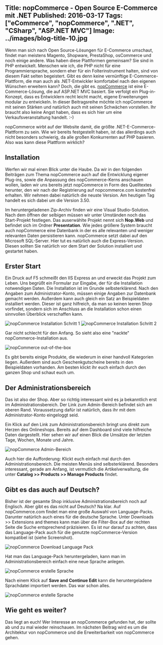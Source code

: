 Title: nopCommerce - Open Source E-Commerce mit .NET
Published: 2016-03-17
Tags: ["eCommerce", "nopCommerce", ".NET", "CSharp", "ASP.NET MVC"]
Image: ../images/blog-title-10.jpg
---
Wenn man sich nach Open Source-Lösungen für E-Commerce umschaut, findet man meistens Magento, Shopware, PrestaShop, 
osCommerce und noch einige andere. Was haben diese Plattformen gemeinsam? Sie sind in PHP entwickelt. 
Menschen wie ich, die PHP nicht für eine Programmiersprache, sondern eher für ein Folterinstrument halten, sind von diesem 
Fakt selten begeistert. Gibt es denn keine vernünftige E-Commerce-Plattform, die man auch als .NET-Entwickler komfortabel 
nach den eigenen Wünschen erweitern kann?  Doch, die gibt es. [nopCommerce](http://www.nopcommerce.com/) ist eine 
E-Commerce-Lösung, die auf ASP.NET MVC basiert. Sie verfolgt ein Plug-in-Konzept, dass es Entwicklern recht leicht macht, 
eigene Erweiterungen modular zu entwickeln. In dieser Beitragsreihe möchte ich nopCommerce mit seinen Stärken und natürlich 
auch mit seinen Schwächen vorstellen. Ihr braucht also keine Angst haben, dass es sich hier um eine 
Verkaufsveranstaltung handelt. :-)

nopCommerce wirbt auf der Website damit, die größte .NET-E-Commerce-Plattform zu sein. Wie wir bereits festgestellt haben, 
ist das allerdings auch nicht besonders schwierig, da alle großen Konkurrenten auf PHP basieren.
Also was kann diese Plattform wirklich?<!-- Read More -->

## Installation
Werfen wir mal einen Blick unter die Haube. Da wir in den folgenden Beiträgen zum Thema nopCommerce auch auf die Entwicklung 
eigener Plug-ins, sowie die Anpassung des nopCommerce-Kerns anschauen wollen, laden wir uns bereits jetzt nopCommerce in 
Form des Quelltextes herunter, den wir nach der Registrierung auf nopcommerce.com kostenfrei erhalten. Wir nehmen dabei 
natürlich die neuste Version. Am heutigen Tag handelt es sich dabei um die Version 3.50.

Im heruntergeladenen Zip-Archiv finden wir eine Visual Studio-Solution. Nach dem öffnen der selbigen müssen wir unter 
Umständen noch das Start-Projekt festlegen. 
Das auserwählte Projekt nennt sich **Nop.Web** und befindet sich im Ordner **Presentation**.
Wie jedes größere System braucht auch nopCommerce eine Datenbank in der es alle relevanten und weniger relevanten Daten 
persistieren kann. nopCommerce setzt dabei auf den Microsoft SQL-Server. Hier tut es natürlich auch die Express-Version. 
Diesen sollten Sie natürlich vor dem Start der Solution installiert und gestartet haben.

## Erster Start
Ein Druck auf F5 schmeißt den IIS Express an und erweckt das Projekt zum Leben. Uns begrüßt ein Formular zur Eingabe, 
der für die Installation notwendigen Daten. Die Installation ist im Grunde selbsterklärend. Nach den Angaben zum 
Administrator-Konto, müssen einige Angaben zur Datenbank gemacht werden. Außerdem kann auch gleich ein Satz an Beispieldaten 
installiert werden. Dieser ist ganz hilfreich, da man so keinen leeren Shop vorfindet, sondern sich im Anschluss an 
die Installation schon einen sinnvollen Überblick verschaffen kann.

![nopCommerce Installation Schritt 1](../images/nopCommerce/Installation1.png) 
![nopCommerce Installation Schritt 2](../images/nopCommerce/Installation2.png)

Gar nicht schlecht für den Anfang. So sieht also eine "nackte" nopCommerce-Installation aus.

![nopCommerce out-of-the-box](../images/nopCommerce/PostInstall.png)

Es gibt bereits einige Produkte, die wiederum in einer handvoll Kategorien liegen. Außerdem sind auch Geschenkgutscheine 
bereits in den Beispieldaten vorhanden. Am besten klickt ihr euch einfach durch den ganzen Shop und schaut euch um.

## Der Administrationsbereich
Das ist also der Shop. Aber so richtig interessant wird es ja bekanntlich erst im Administrationsbereich. 
Der Link zum Admin-Bereich befindet sich am oberen Rand. Voraussetzung dafür ist natürlich, dass ihr mit dem 
Administrator-Konto eingeloggt seid.

Ein Klick auf den Link zum Administrationsbereich bringt uns direkt zum Herzen des Onlineshops. Bereits auf dem Dashboard 
sind viele hilfreiche Daten dargestellt. Hier sehen wir auf einen Blick die Umsätze der letzten Tage, Wochen, Monate und Jahre.

![nopCommerce Admin-Bereich](../images/nopCommerce/AdminClean.png)

Auch hier die Aufforderung: Klickt euch einfach mal durch den Administrationsbereich. Die meisten Menüs sind selbsterklärend. 
Besonders interessant, gerade am Anfang, ist vermutlich die Artikelverwaltung, die unter 
**Catalog >> Products >> Manage Products** findet.

## Gibt es das auch auf Deutsch?
Bisher ist der gesamte Shop inklusive Administrationsbereich noch auf Englisch. Aber gibt es das nicht auf Deutsch? Na klar. 
Auf nopCommerce.com findet man eine große Auswahl von Language-Packs. Darunter natürlich auch eines für die deutsche Sprache. 
Unter Downloads >> Extensions and themes kann man über die Filter-Box auf der rechten Seite die Suche entsprechend präzisieren. 
Es ist nur darauf zu achten, dass das Language-Pack auch für die genutzte nopCommerce-Version kompatibel ist (siehe Screenshot).

![nopCommerce Download Language Pack](../images/nopCommerce/LanguageDownload.png)

Hat man das Language-Pack heruntergeladen, kann man im Administrationsbereich einfach eine neue Sprache anlegen.

![nopCommerce erstelle Sprache](../images/nopCommerce/DeutscheSprache.png)

Nach einem Klick auf **Save and Continue Edit** kann die heruntergeladene Sprachdatei importiert werden. Das war schon alles.

![nopCommerce erstelle Sprache](../images/nopCommerce/AdminDeutsch.png)

## Wie geht es weiter?
Das liegt an euch! Wer Interesse an nopCommerce gefunden hat, der sollte ab und zu mal wieder reinschauen. 
Im nächsten Beitrag wird es um die Architektur von nopCommerce und die Erweiterbarkeit von nopCommerce gehen.